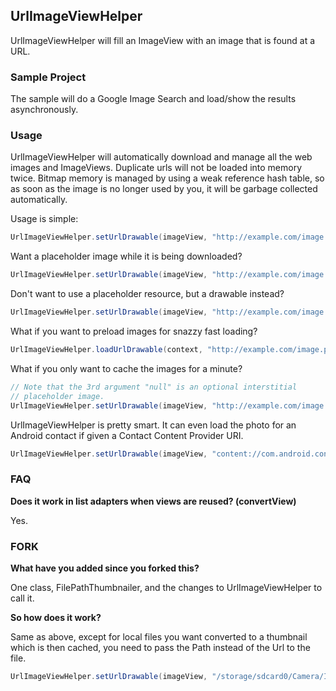## UrlImageViewHelper
UrlImageViewHelper will fill an ImageView with an image that is found at a URL.

### Sample Project

The sample will do a Google Image Search and load/show the results asynchronously.


### Usage

UrlImageViewHelper will automatically download and manage all the web images and ImageViews.
Duplicate urls will not be loaded into memory twice. Bitmap memory is managed by using
a weak reference hash table, so as soon as the image is no longer used by you,
it will be garbage collected automatically.

Usage is simple:

```java
UrlImageViewHelper.setUrlDrawable(imageView, "http://example.com/image.png");
```


Want a placeholder image while it is being downloaded?

```java
UrlImageViewHelper.setUrlDrawable(imageView, "http://example.com/image.png", R.drawable.placeholder);
```


Don't want to use a placeholder resource, but a drawable instead?

```java
UrlImageViewHelper.setUrlDrawable(imageView, "http://example.com/image.png", drawable);
```


What if you want to preload images for snazzy fast loading?

```java
UrlImageViewHelper.loadUrlDrawable(context, "http://example.com/image.png");
```


What if you only want to cache the images for a minute?

```java
// Note that the 3rd argument "null" is an optional interstitial
// placeholder image.
UrlImageViewHelper.setUrlDrawable(imageView, "http://example.com/image.png", null, 60000);
```

UrlImageViewHelper is pretty smart. It can even load the photo for an Android contact
if given a Contact Content Provider URI.

```java
UrlImageViewHelper.setUrlDrawable(imageView, "content://com.android.contacts/contacts/1115", R.drawable.dummy_contact_photo);
```

### FAQ

**Does it work in list adapters when views are reused? (convertView)**

Yes.

### FORK

**What have you added since you forked this?**

One class, FilePathThumbnailer, and the changes to UrlImageViewHelper to call it.

**So how does it work?**

Same as above, except for local files you want converted to a thumbnail which is then cached,
you need to pass the Path instead of the Url to the file. 

```java
UrlImageViewHelper.setUrlDrawable(imageView, "/storage/sdcard0/Camera/IMG03241.JPG", R.drawable.loading_image_placeholder);
```